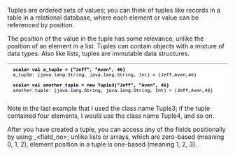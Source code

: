 Tuples are ordered sets of values; you can think of tuples like records in a table in a relational database, where each element or value can be referenced by position.

The position of the value in the tuple has some relevance, unlike the position of an element in a list. Tuples can contain objects with a mixture of data types. Also like lists, tuples are immutable data structures.

![](/assets/tupleEx.png)

Note in the last example that I used the class name Tuple3; if the tuple contained four elements, I would use the class name Tuple4, and so on.

After you have created a tuple, you can access any of the fields positionally by using \_&lt;field\_no&gt;; unlike lists or arrays, which are zero-based \(meaning 0, 1, 2\), element position in a tuple is one-based \(meaning 1, 2, 3\).

